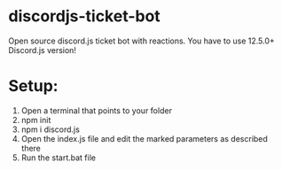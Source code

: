 # discordjs-ticket-bot
Open source discord.js ticket bot with reactions.
You have to use 12.5.0+ Discord.js version!
# Setup:
1. Open a terminal that points to your folder
2. npm init
3. npm i discord.js
4. Open the index.js file and edit the marked parameters as described there
5. Run the start.bat file

